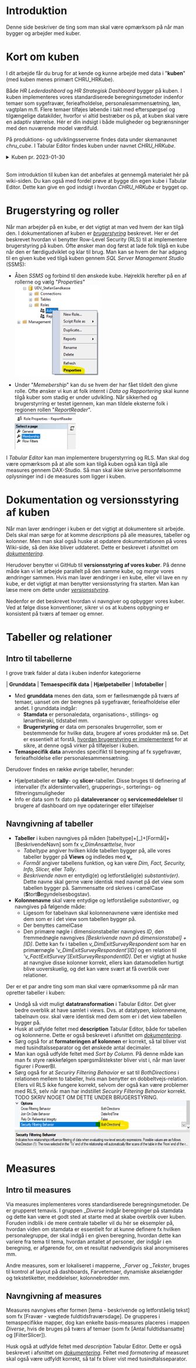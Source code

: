 # Introduktion
Denne side beskriver de ting som man skal være opmærksom på når man bygger og arbejder med kuber.

# Kort om kuben
I dit arbejde får du brug for at kende og kunne arbejde med data i "**kuben**" (med kuben menes primært CHRU_HRKube). 

Både *HR Lederdashbord* og *HR Strategisk Dashboard* bygger på kuben. I kuben implementeres vores standardiserede beregningsmetoder indenfor temaer som sygefravær, ferieafholdelse, personalesammensætning, løn, vagtplan m.fl. 
Flere temaer tilføjes løbende i takt med efterspørgsel og tilgængelige datakilder, hvorfor vi altid bestræber os på, at kuben skal være en adaptiv størrelse. Hér er din indsigt i både muligheder og begrænsninger med den nuværende model værdifuld.

På produktions- og udviklingsserverne findes data under skemanavnet *chru_cube*. I Tabular Editor findes kuben under navnet *CHRU_HRKube*.

<details><summary markdown="span">Kuben pr. 2023-01-30</summary>
 Dette billede giver et overblik over tabeller inkludert i kuben. Det er ikke fyldestgørende, men giver en ide om, hvordan tabeller tilføjes temavis i takt med, at vi løbende inkluderer flere datakilder.
<center>
<iframe src="https://regionh-my.sharepoint.com/personal/stefan_sajin-henningsen_regionh_dk/_layouts/15/Doc.aspx?sourcedoc={ae8fb223-d1a2-455d-9d7c-2e1a74aeb8ce}&amp;action=embedview&amp;wdAr=1.7777777777777777" height="480" width="800" frameborder="0"></iframe>
</center>
</details>
<br> 

Som introduktion til kuben kan det anbefales at gennemgå materialet hér på wiki-siden. Du kan også med fordel prøve at bygge din egen kube i Tabular Editor. Dette kan give en god indsigt i hvordan *CHRU_HRKube* er bygget op.

# Brugerstyring og roller
Når man arbejder på en kube, er det vigtigt at man ved hvem der kan tilgå den. I dokumentationen af kuben er [*brugerstyring*](https://dataogdigitalisering.github.io/dokumentation/kube_brugerstyring) beskrevet. Her er det beskrevet hvordan vi benytter Row-Level Security (RLS) til at implementere brugerstyring på kuben. Ofte ønsker man dog først at lade folk tilgå en kube når den er færdigudviklet og klar til brug. Man kan se hvem der har adgang til en given kube ved tilgå kuben gennem *SQL Server Management Studio* (SSMS):
- Åben *SSMS* og forbind til den ønskede kube. Højreklik herefter på en af rollerne og vælg "*Properties*"
<br><img src="Images/BillederInterntKube/seRoles.png" height="250" style="vertical-align:middle"/>

- Under "*Memebership*" kan du se hvem der har fået tildelt den givne rolle. Ofte ønsker vi kun at folk internt i *Data og Rapportering* skal kunne tilgå kuber som stadig er under udvikling. Når sikkerhed og brugerstyrring er testet igennem, kan man tildele eksterne folk i regionen rollen "*ReportReader*".
<br><img src="Images/BillederInterntKube/seRollerPersoner.png" height="100" style="vertical-align:middle"/>

I *Tabular Editor* kan man implementere brugerstyrring og RLS. Man skal dog være opmærksom på at alle som kan tilgå kuben også kan tilgå alle measures gennem DAX-Studio. Så man skal ikke skrive personfølsomme oplysninger ind i de measures som ligger i kuben.

# Dokumentation og versionsstyring af kuben
Når man laver ændringer i kuben er det vigtigt at dokumentere sit arbejde. Dels skal man sørge for at komme *descriptions* på alle measures, tabeller og kolonner. Men man skal også huske at opdatere dokumentationen på vores Wiki-side, så den ikke bliver uddateret. Dette er beskrevet i afsnittet om [*dokumentering*](https://dataogdigitalisering.github.io/dokumentation/internt_dokumentering). 

Herudover benytter vi GitHub til **versionsstyring af vores kuber**. På denne måde kan vi let arbejde parallelt på den samme kube, og *merge* vores ændringer sammen. Hvis man laver ændringer i en kube, eller vil lave en ny kube, er det vigtigt at man benytter versionsstyring fra starten. Man kan læse mere om dette under [*versionsstyring*](https://dataogdigitalisering.github.io/dokumentation/internt_versionsstyring).

Nedenfor er det beskrevet hvordan vi navngiver og opbygger vores kuber. Ved at følge disse konventioner, sikrer vi os at kubens opbygning er konsistent på tværs af temaer og emner.

# Tabeller og relationer

## Intro til tabellerne
I grove træk falder al data i kuben indenfor kategorierne

| **Grunddata** | **Temaespecifik data** | **Hjælpetabeller** | **Infotabeller** |
 
- Med **grunddata** menes den data, som er fællesmængde på tværs af temaer, uanset om der beregnes på sygefravær, ferieafholdelse eller andet. I grunddata indgår:
  - **Stamdata** er personaledata, organisations-, stillings- og lønarthieraki, tidstabel mm. 
  - **Brugerstyring** er data om personales brugerroller, som er bestemmende for hvilke data, brugere af vores produkter må se. Det er essentielt at forstå, [hvordan brugerstyring er implementeret](./kube_brugerstyring) for at sikre, at denne også virker på tilføjelser i kuben. 
- **Temaspecifik data** anvendes specifikt til beregning af fx sygefravær, ferieafholdelse eller personalesammensætning.

Derudover findes en række øvrige tabeller, herunder:
- Hjælpetabeller er **tally**- og **slicer**-tabeller. Disse bruges til definering af intervaller (fx aldersintervaller), grupperings-, sorterings- og filtreringsmuligheder
- Info er data som fx dato på **dataleverancer** og **servicemeddelelser** til brugere af dashboard om nye opdateringer eller tilføjelser

## Navngivning af tabeller
- **Tabeller** i kuben navngives på måden [tabeltype]+[\_]+[Formål]+[BeskrivendeNavn] som fx *v_DimAnsættelse*, hvor
  - *Tabeltype* angiver hvilken kilde tabellen bygger på, alle vores tabeller bygger på **Views** og indledes med __v\___ 
  - *Formål* angiver tabellens funktion, og kan være *Dim, Fact, Security, Info, Slicer,* eller *Tally*.
  - *Beskrivende navn* er entydig(e) og letforståelig(e) *substantiv(er)*. Dette navne skal gerne være identisk med navnet på det view som tabellen bygger på. Sammensatte ord skrives i camelCase (**S**tort**B**egyndelsesbogstav).
- **Kolonnenavne** skal være entydige og letforståelige *substantiver*, og navngives på følgende måde:
  - Ligesom for tabelnavn skal kolonnenavnene være identiske med dem som er i det view som tabellen bygger på.
  - Der benyttes camelCase
  - Den primære nøgle i dimensionstabeller navngives *ID*, den fremmednøgle navngives *[Beskrivende navn på dimensionstabel] + [ID]*. Dette kan fx i tabellen *v_DimExitSurveyRespondent* som har en primærnøgle  *'v_DimExitSurveyRespondent'[ID]* og en relation til *'v_FactExitSurvey'[ExitSurveyRespondentID]*. Det er vigtigt at huske at navngive disse kolonner korrekt, ellers kan datamodellen hurtigt blive uoverskuelig, og det kan være svært at få overblik over relationer.

Der er et par andre ting som man skal være opmærksomme på når man opretter tabeller i kuben:
  - Undgå så vidt muligt **datatransformation** i Tabular Editor. Det giver bedre overblik at have samlet i views. Dvs. at datatypen, kolonnenavne, tabelnavn osv. skal være identisk med dem som er i det view tabellen bygger på.
  - Husk at udfylde feltet med **description** Tabular Editor, både for tabellen og kolonnerne. Dette er også beskrevet i afsnittet om [*dokumentering*](https://dataogdigitalisering.github.io/dokumentation/internt_dokumentering).
  - Sørg også for at **formateringen af kolonnen** er korrekt, så tal bliver vist med tusindtalsseparator og det ønskede antal decimaler.
  - Man kan også udfylde feltet med *Sort by Column*. På denne måde kan man fx styre rækkefølgen spørgsmålstekster bliver vist i, når man laver figurer i PowerBI.
  - Sørg også for at *Securiry Filtering Behavior* er sat til *BothDirections* i relationen mellem to tabeller, hvis man benytter en dobbeltvejs-relation. Ellers vil RLS ikke fungere korrekt, selvom der også kan være problemer med RLS, selv når man har indstillet *Securiry Filtering Behavior* korrekt. TODO SKRIV NOGET OM DETTE UNDER BRUGERSTYRING.
<br><img src="Images/BillederInterntKube/securityFiltering.png" height="130" style="vertical-align:middle"/>

# Measures
## Intro til measures
Via measures implementeres vores standardiserede beregningsmetoder. De er grupperet temavis. I gruppen \__Diverse_ indgår beregninger på stamdata og dette kan være et godt sted at starte med at skabe overblik over kuben. Foruden indblik i de mere centrale tabeller vil du hér se eksempler på, hvordan viden om stamdata er essentielt for at kunne definere fx hvilken personalegruppe, der skal indgå i en given beregning, hvordan dette kan variere fra tema til tema, hvordan antallet af personer, der indgår i en beregning, er afgørende for, om et resultat nødvendigvis skal anonymiseres mm.

Andre measures, som er lokaliseret i mapperne, \__Farver_ og \__Tekster_, bruges til kontrol af layout på dashboards, Farvetemaer, dynamiske akselængder og tekstetiketter, meddelelser, kolonnebredder mm. 

## Navngivning af measures
Measures navngives efter formen [tema - beskrivende og letforståelig tekst] som fx [Fravær - vægtede fuldtidsfraværsdage]. De grupperes i temaspecifikke mapper, dog kan enkelte basis-measures placeres i mappen _Diverse_, hvis de bruges på tværs af temaer (som fx [Antal fuldtidsansatte] og [FilterSlicer]).

Husk også at udfylde feltet med *description* Tabular Editor. Dette er også beskrevet i afsnittet om [*dokumentering*](https://dataogdigitalisering.github.io/dokumentation/internt_dokumentering). Feltet med *formatering* af measuret skal også være udfyldt korrekt, så tal fx bliver vist med tusindtalsseparator.

